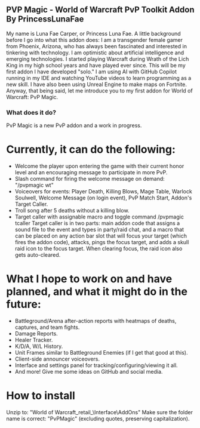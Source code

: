 ## PVP Magic - World of Warcraft PvP Toolkit Addon By PrincessLunaFae
My name is Luna Fae Carper, or Princess Luna Fae.
A little background before I go into what this addon does:
I am a transgender female gamer from Phoenix, Arizona, who has always been fascinated and interested in tinkering with technology. I am optimistic about artificial intelligence and emerging technologies.
I started playing Warcraft during Wrath of the Lich King in my high school years and have played ever since.
This will be my first addon I have developed "solo." I am using AI with GitHub Copilot running in my IDE and watching YouTube videos to learn programming as a new skill.
I have also been using Unreal Engine to make maps on Fortnite.
Anyway, that being said, let me introduce you to my first addon for World of Warcraft: PvP Magic.

### What does it do?
PvP Magic is a new PvP addon and a work in progress.

# Currently, it can do the following:
- Welcome the player upon entering the game with their current honor level and an encouraging message to participate in more PvP.
- Slash command for firing the welcome message on demand: "/pvpmagic wt"
- Voiceovers for events: Player Death, Killing Blows, Mage Table, Warlock Soulwell, Welcome Message (on login event), PvP Match Start, Addon's Target Caller.
- Troll song after 5 deaths without a killing blow.
- Target caller with assignable macro and toggle command /pvpmagic tcaller
    Target caller is in two parts: main addon code that assigns a sound file to the event and types in party/raid chat, and a macro that can be placed on any action bar slot that will focus your target (which fires the addon code), attacks, pings the focus target, and adds a skull raid icon to the focus target. When clearing focus, the raid icon also gets auto-cleared.

# What I hope to work on and have planned, and what it might do in the future:
- Battleground/Arena after-action reports with heatmaps of deaths, captures, and team fights.
- Damage Reports.
- Healer Tracker.
- K/D/A, W/L History.
- Unit Frames similar to Battleground Enemies (if I get that good at this).
- Client-side announcer voiceovers.
- Interface and settings panel for tracking/configuring/viewing it all.
- And more! Give me some ideas on GitHub and social media.

# How to install
Unzip to: "World of Warcraft\_retail_\Interface\AddOns\"
Make sure the folder name is correct: "PvPMagic" (excluding quotes, preserving capitalization).